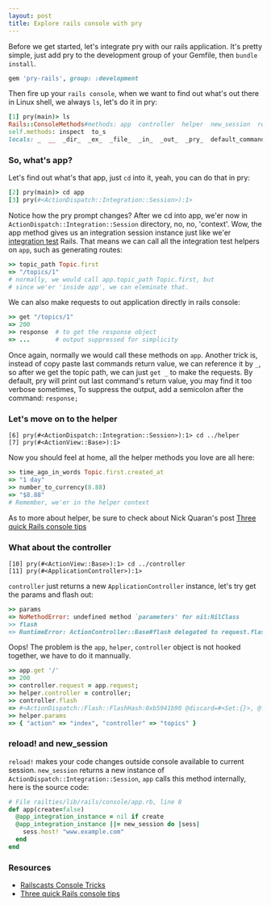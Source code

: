 ```yaml
---
layout: post
title: Explore rails console with pry
---
```


Before we get started, let's integrate pry with our rails
application. It's pretty simple, just add pry to the development group
of your Gemfile, then `bundle install`.

```ruby
gem 'pry-rails', group: :development
```

Then fire up your `rails console`, when we want to find out what's out
there in Linux shell, we always `ls`, let's do it in pry:

```ruby
[1] pry(main)> ls
Rails::ConsoleMethods#methods: app  controller  helper  new_session  reload!
self.methods: inspect  to_s
locals: _  __  _dir_  _ex_  _file_  _in_  _out_  _pry_  default_command_set
```

### So, what's app?

Let's find out what's that app, just `cd` into it, yeah, you can do
that in pry:

```ruby
[2] pry(main)> cd app
[3] pry(#<ActionDispatch::Integration::Session>):1>
```

Notice how the pry prompt changes? After we cd into app, we'er now in
`ActionDispatch::Integration::Session` directory, no, no,
'context'. Wow, the app method gives us an integration session
instance just like we'er [integration test][] Rails. That means we can
call all the integration test helpers on `app`, such as generating
routes:

```ruby
>> topic_path Topic.first
=> "/topics/1"
# normally, we would call app.topic_path Topic.first, but
# since we'er 'inside app', we can eleminate that.
```

We can also make requests to out application directly in rails
console:

```ruby
>> get "/topics/1"
=> 200
>> response  # to get the response object
=> ...       # output suppressed for simplicity
```

Once again, normally we would call these methods on `app`. Another
trick is, instead of copy paste last commands return value, we can
reference it by `_`, so after we get the topic path, we can just
`get _` to make the requests. By default, pry will print out last
command's return value, you may find it too verbose sometimes, To
suppress the output, add a semicolon after the command: `response;`

### Let's move on to the helper

```
[6] pry(#<ActionDispatch::Integration::Session>):1> cd ../helper
[7] pry(#<ActionView::Base>):1>
```

Now you should feel at home, all the helper methods you love are all
here:

```ruby
>> time_ago_in_words Topic.first.created_at
=> "1 day"
>> number_to_currency(8.88)
=> "$8.88"
# Remember, we'er in the helper context
```

As to more about helper, be sure to check about Nick Quaran's post
[Three quick Rails console tips][]

### What about the controller

```
[10] pry(#<ActionView::Base>):1> cd ../controller
[11] pry(#<ApplicationController>):1> 
```

`controller` just returns a new `ApplicationController` instance,
let's try get the params and flash out:

```ruby
>> params
=> NoMethodError: undefined method `parameters' for nil:NilClass
>> flash
=> RuntimeError: ActionController::Base#flash delegated to request.flash, but request is nil
```

Oops! The problem is the `app`, `helper`, `controller` object is not
hooked together, we have to do it mannually.

```ruby
>> app.get '/'
=> 200
>> controller.request = app.request;
>> helper.controller = controller;
>> controller.flash
=> #<ActionDispatch::Flash::FlashHash:0xb5941b90 @discard=#<Set:{}>, @flashes={}, @now=nil>
>> helper.params
=> { "action" => "index", "controller" => "topics" }
```

### reload! and new_session
`reload!` makes your code changes outside console available to current
session. `new_session` returns a new instance of
`ActionDispatch::Integration::Session`, `app` calls this method
internally, here is the source code:

```ruby
# File railties/lib/rails/console/app.rb, line 8
def app(create=false)
  @app_integration_instance = nil if create
  @app_integration_instance ||= new_session do |sess|
    sess.host! "www.example.com"
  end
end
```

### Resources

* [Railscasts Console Tricks][]
* [Three quick Rails console tips][]


[integration test]: http://guides.rubyonrails.org/testing.html#integration-testing
[Three quick Rails console tips]: http://37signals.com/svn/posts/3176-three-quick-rails-console-tips
[Railscasts Console Tricks]: http://railscasts.com/episodes/48-console-tricks-revised
